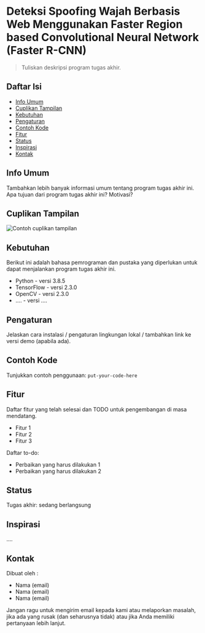 # Deteksi Spoofing Wajah Berbasis Web Menggunakan Faster Region based Convolutional Neural Network (Faster R-CNN)
> Tuliskan deskripsi program tugas akhir.

## Daftar Isi
* [Info Umum](#info-umum)
* [Cuplikan Tampilan](#cuplikan-tampilan)
* [Kebutuhan](#kebutuhan)
* [Pengaturan](#pengaturan)
* [Contoh Kode](#contoh-kode)
* [Fitur](#fitur)
* [Status](#status)
* [Inspirasi](#inspirasi)
* [Kontak](#kontak)

## Info Umum
Tambahkan lebih banyak informasi umum tentang program tugas akhir ini. Apa tujuan dari program tugas akhir ini? Motivasi?

## Cuplikan Tampilan
![Contoh cuplikan tampilan](https://upload.wikimedia.org/wikipedia/commons/e/e2/Del_Institute_of_Technology_Logo.png)

## Kebutuhan
Berikut ini adalah bahasa pemrograman dan pustaka yang diperlukan untuk dapat menjalankan program tugas akhir ini.
* Python - versi 3.8.5
* TensorFlow - versi 2.3.0
* OpenCV - versi 2.3.0
* .... - versi ....

## Pengaturan
Jelaskan cara instalasi / pengaturan lingkungan lokal / tambahkan link ke versi demo (apabila ada).

## Contoh Kode
Tunjukkan contoh penggunaan:
`put-your-code-here`

## Fitur
Daftar fitur yang telah selesai dan TODO untuk pengembangan di masa mendatang.
* Fitur 1
* Fitur 2
* Fitur 3

Daftar to-do:
* Perbaikan yang harus dilakukan 1
* Perbaikan yang harus dilakukan 2

## Status
Tugas akhir: sedang berlangsung

## Inspirasi
....

## Kontak
Dibuat oleh :
* Nama (email) 
* Nama (email)  
* Nama (email)

Jangan ragu untuk mengirim email kepada kami atau melaporkan masalah, jika ada yang rusak (dan seharusnya tidak) atau jika Anda memiliki pertanyaan lebih lanjut.